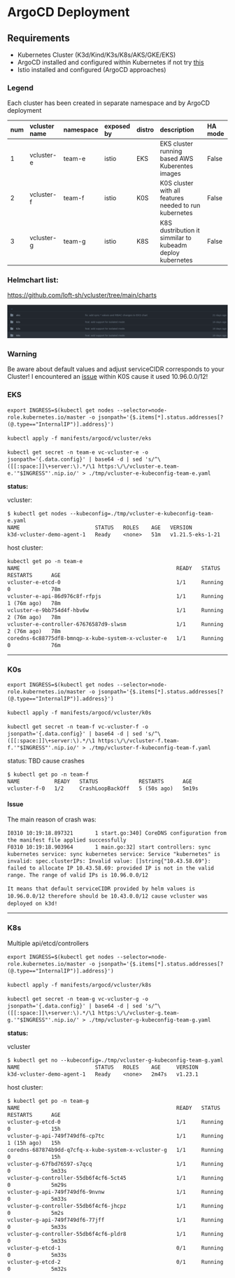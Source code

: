 # ArgoCD Deployment

## Requirements

* Kubernetes Cluster (K3d/Kind/K3s/K8s/AKS/GKE/EKS)
* ArgoCD installed and configured within Kubernetes if not try [this](./ARGOCD-INSTALL.md)
* Istio installed and configured (ArgoCD approaches)

### Legend
Each cluster has been created in separate namespace and by ArgoCD deployment


| num | vcluster name | namespace | exposed by | distro | description                                               | HA mode |
|-----|:--------------|:----------|:-----------|:-------|:----------------------------------------------------------|:--------|
| 1   | vcluster-e    | team-e    | istio      | EKS    | EKS cluster running based AWS Kuberentes images           | False   |
| 2   | vcluster-f    | team-f    | istio      | K0S    | K0S cluster with all features needed to run kubernetes    | False   |
| 3   | vcluster-g    | team-g    | istio      | K8S    | K8S dustribution it simmilar to kubeadm deploy kubernetes | False   |


### Helmchart list:
https://github.com/loft-sh/vcluster/tree/main/charts

![Helmchart list github distros](../doc/images/helmchart-list.png)

### Warning
Be aware about default values and adjust serviceCIDR corresponds to your Cluster!
I encountered an [issue](./VARIETY-OF-DISTROS.md####Issue) within K0S cause it used 10.96.0.0/12!

### EKS

```
export INGRESS=$(kubectl get nodes --selector=node-role.kubernetes.io/master -o jsonpath='{$.items[*].status.addresses[?(@.type=="InternalIP")].address}')

kubectl apply -f manifests/argocd/vcluster/eks

kubectl get secret -n team-e vc-vcluster-e -o jsonpath='{.data.config}' | base64 -d | sed 's/^\([[:space:]]\+server:\).*/\1 https:\/\/vcluster-e.team-e.'"$INGRESS"'.nip.io/' > ./tmp/vcluster-e-kubeconfig-team-e.yaml
```

**status:**

vcluster:
```
$ kubectl get nodes --kubeconfig=./tmp/vcluster-e-kubeconfig-team-e.yaml 
NAME                        STATUS   ROLES    AGE   VERSION
k3d-vcluster-demo-agent-1   Ready    <none>   51m   v1.21.5-eks-1-21
```

host cluster:
```
kubectl get po -n team-e
NAME                                                  READY   STATUS    RESTARTS      AGE
vcluster-e-etcd-0                                     1/1     Running   0             78m
vcluster-e-api-86d976c8f-rfpjs                        1/1     Running   1 (76m ago)   78m
vcluster-e-9bb754d4f-hbv6w                            1/1     Running   2 (76m ago)   78m
vcluster-e-controller-67676587d9-slwsm                1/1     Running   2 (76m ago)   78m
coredns-6c88775df8-bmnqp-x-kube-system-x-vcluster-e   1/1     Running   0             76m
```

---

### K0s
```
export INGRESS=$(kubectl get nodes --selector=node-role.kubernetes.io/master -o jsonpath='{$.items[*].status.addresses[?(@.type=="InternalIP")].address}')

kubectl apply -f manifests/argocd/vcluster/k0s

kubectl get secret -n team-f vc-vcluster-f -o jsonpath='{.data.config}' | base64 -d | sed 's/^\([[:space:]]\+server:\).*/\1 https:\/\/vcluster-f.team-f.'"$INGRESS"'.nip.io/' > ./tmp/vcluster-f-kubeconfig-team-f.yaml
```

status:
TBD cause crashes
```
$ kubectl get po -n team-f
NAME           READY   STATUS             RESTARTS      AGE
vcluster-f-0   1/2     CrashLoopBackOff   5 (50s ago)   5m19s
```

#### Issue
The main reason of crash was:

```
I0310 10:19:18.897321       1 start.go:340] CoreDNS configuration from the manifest file applied successfully
F0310 10:19:18.903964       1 main.go:32] start controllers: sync kubernetes service: sync kubernetes service: Service "kubernetes" is invalid: spec.clusterIPs: Invalid value: []string{"10.43.58.69"}: failed to allocate IP 10.43.58.69: provided IP is not in the valid range. The range of valid IPs is 10.96.0.0/12
```

`It means that default serviceCIDR provided by helm values is 10.96.0.0/12 therefore should be 10.43.0.0/12 cause vcluster
was deployed on k3d!`

---

### K8s
Multiple api/etcd/controllers

```
export INGRESS=$(kubectl get nodes --selector=node-role.kubernetes.io/master -o jsonpath='{$.items[*].status.addresses[?(@.type=="InternalIP")].address}')

kubectl apply -f manifests/argocd/vcluster/k8s

kubectl get secret -n team-g vc-vcluster-g -o jsonpath='{.data.config}' | base64 -d | sed 's/^\([[:space:]]\+server:\).*/\1 https:\/\/vcluster-g.team-g.'"$INGRESS"'.nip.io/' > ./tmp/vcluster-g-kubeconfig-team-g.yaml
```

**status:**

vcluster
```
$ kubectl get no --kubeconfig=./tmp/vcluster-g-kubeconfig-team-g.yaml  
NAME                        STATUS   ROLES    AGE     VERSION
k3d-vcluster-demo-agent-1   Ready    <none>   2m47s   v1.23.1
```

host cluster:
```
$ kubectl get po -n team-g 
NAME                                                  READY   STATUS    RESTARTS      AGE
vcluster-g-etcd-0                                     1/1     Running   0             15h
vcluster-g-api-749f749df6-cp7tc                       1/1     Running   1 (15h ago)   15h
coredns-687874b9dd-q7cfq-x-kube-system-x-vcluster-g   1/1     Running   0             15h
vcluster-g-67fbd76597-s7qcq                           1/1     Running   0             5m33s
vcluster-g-controller-55db6f4cf6-5ct45                1/1     Running   0             5m29s
vcluster-g-api-749f749df6-9nvnw                       1/1     Running   0             5m33s
vcluster-g-controller-55db6f4cf6-jhcpz                1/1     Running   0             5m2s
vcluster-g-api-749f749df6-77jff                       1/1     Running   0             5m33s
vcluster-g-controller-55db6f4cf6-pldr8                1/1     Running   0             5m33s
vcluster-g-etcd-1                                     0/1     Running   0             5m33s
vcluster-g-etcd-2                                     0/1     Running   0             5m32s
```